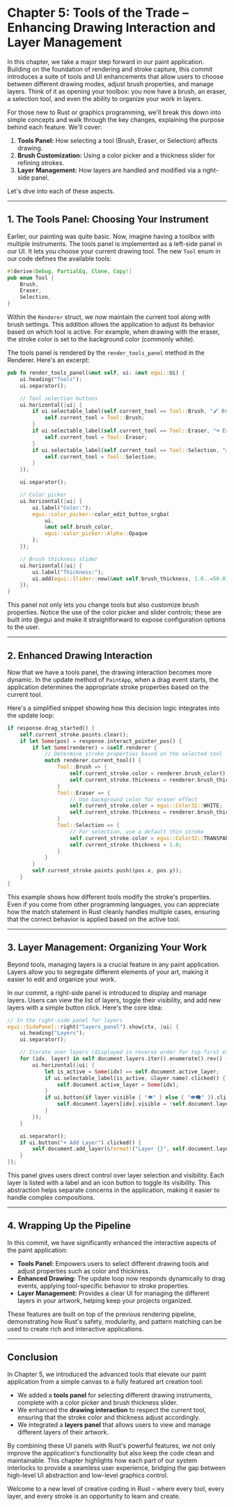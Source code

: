 # Chapter 5: Tools of the Trade – Enhancing Drawing Interaction and Layer Management

In this chapter, we take a major step forward in our paint application. Building on the foundation of rendering and stroke capture, this commit introduces a suite of tools and UI enhancements that allow users to choose between different drawing modes, adjust brush properties, and manage layers. Think of it as opening your toolbox: you now have a brush, an eraser, a selection tool, and even the ability to organize your work in layers.

For those new to Rust or graphics programming, we'll break this down into simple concepts and walk through the key changes, explaining the purpose behind each feature. We'll cover:

1. **Tools Panel:** How selecting a tool (Brush, Eraser, or Selection) affects drawing.
2. **Brush Customization:** Using a color picker and a thickness slider for refining strokes.
3. **Layer Management:** How layers are handled and modified via a right-side panel.

Let's dive into each of these aspects.

---

## 1. The Tools Panel: Choosing Your Instrument

Earlier, our painting was quite basic. Now, imagine having a toolbox with multiple instruments. The tools panel is implemented as a left-side panel in our UI. It lets you choose your current drawing tool. The new `Tool` enum in our code defines the available tools:

```rust
#[derive(Debug, PartialEq, Clone, Copy)]
pub enum Tool {
    Brush,
    Eraser,
    Selection,
}
```

Within the `Renderer` struct, we now maintain the current tool along with brush settings. This addition allows the application to adjust its behavior based on which tool is active. For example, when drawing with the eraser, the stroke color is set to the background color (commonly white).

The tools panel is rendered by the `render_tools_panel` method in the Renderer. Here's an excerpt:

```rust
pub fn render_tools_panel(&mut self, ui: &mut egui::Ui) {
    ui.heading("Tools");
    ui.separator();

    // Tool selection buttons
    ui.horizontal(|ui| {
        if ui.selectable_label(self.current_tool == Tool::Brush, "🖌 Brush").clicked() {
            self.current_tool = Tool::Brush;
        }
        if ui.selectable_label(self.current_tool == Tool::Eraser, "⌫ Eraser").clicked() {
            self.current_tool = Tool::Eraser;
        }
        if ui.selectable_label(self.current_tool == Tool::Selection, "◻ Selection").clicked() {
            self.current_tool = Tool::Selection;
        }
    });

    ui.separator();

    // Color picker
    ui.horizontal(|ui| {
        ui.label("Color:");
        egui::color_picker::color_edit_button_srgba(
            ui,
            &mut self.brush_color,
            egui::color_picker::Alpha::Opaque
        );
    });

    // Brush thickness slider
    ui.horizontal(|ui| {
        ui.label("Thickness:");
        ui.add(egui::Slider::new(&mut self.brush_thickness, 1.0..=50.0));
    });
}
```

This panel not only lets you change tools but also customize brush properties. Notice the use of the color picker and slider controls; these are built into @egui and make it straightforward to expose configuration options to the user.

---

## 2. Enhanced Drawing Interaction

Now that we have a tools panel, the drawing interaction becomes more dynamic. In the update method of `PaintApp`, when a drag event starts, the application determines the appropriate stroke properties based on the current tool.

Here's a simplified snippet showing how this decision logic integrates into the update loop:

```rust
if response.drag_started() {
    self.current_stroke.points.clear();
    if let Some(pos) = response.interact_pointer_pos() {
        if let Some(renderer) = &self.renderer {
            // Determine stroke properties based on the selected tool
            match renderer.current_tool() {
                Tool::Brush => {
                    self.current_stroke.color = renderer.brush_color();
                    self.current_stroke.thickness = renderer.brush_thickness();
                }
                Tool::Eraser => {
                    // Use background color for eraser effect
                    self.current_stroke.color = egui::Color32::WHITE;
                    self.current_stroke.thickness = renderer.brush_thickness();
                }
                Tool::Selection => {
                    // For selection, use a default thin stroke
                    self.current_stroke.color = egui::Color32::TRANSPARENT;
                    self.current_stroke.thickness = 1.0;
                }
            }
        }
        self.current_stroke.points.push((pos.x, pos.y));
    }
}
```

This example shows how different tools modify the stroke's properties. Even if you come from other programming languages, you can appreciate how the match statement in Rust cleanly handles multiple cases, ensuring that the correct behavior is applied based on the active tool.

---

## 3. Layer Management: Organizing Your Work

Beyond tools, managing layers is a crucial feature in any paint application. Layers allow you to segregate different elements of your art, making it easier to edit and organize your work.

In our commit, a right-side panel is introduced to display and manage layers. Users can view the list of layers, toggle their visibility, and add new layers with a simple button click. Here's the core idea:

```rust
// In the right-side panel for layers
egui::SidePanel::right("layers_panel").show(ctx, |ui| {
    ui.heading("Layers");
    ui.separator();

    // Iterate over layers (displayed in reverse order for top-first effect)
    for (idx, layer) in self.document.layers.iter().enumerate().rev() {
        ui.horizontal(|ui| {
            let is_active = Some(idx) == self.document.active_layer;
            if ui.selectable_label(is_active, &layer.name).clicked() {
                self.document.active_layer = Some(idx);
            }
            if ui.button(if layer.visible { "👁" } else { "👁‍🗨" }).clicked() {
                self.document.layers[idx].visible = !self.document.layers[idx].visible;
            }
        });
    }

    ui.separator();
    if ui.button("+ Add Layer").clicked() {
        self.document.add_layer(&format!("Layer {}", self.document.layers.len()));
    }
});
```

This panel gives users direct control over layer selection and visibility. Each layer is listed with a label and an icon button to toggle its visibility. This abstraction helps separate concerns in the application, making it easier to handle complex compositions.

---

## 4. Wrapping Up the Pipeline

In this commit, we have significantly enhanced the interactive aspects of the paint application:

- **Tools Panel:** Empowers users to select different drawing tools and adjust properties such as color and thickness.
- **Enhanced Drawing:** The update loop now responds dynamically to drag events, applying tool-specific behavior to stroke properties.
- **Layer Management:** Provides a clear UI for managing the different layers in your artwork, helping keep your projects organized.

These features are built on top of the previous rendering pipeline, demonstrating how Rust's safety, modularity, and pattern matching can be used to create rich and interactive applications.

---

## Conclusion

In Chapter 5, we introduced the advanced tools that elevate our paint application from a simple canvas to a fully featured art creation tool:

- We added a **tools panel** for selecting different drawing instruments, complete with a color picker and brush thickness slider.
- We enhanced the **drawing interaction** to respect the current tool, ensuring that the stroke color and thickness adjust accordingly.
- We integrated a **layers panel** that allows users to view and manage different layers of their artwork.

By combining these UI panels with Rust's powerful features, we not only improve the application's functionality but also keep the code clean and maintainable. This chapter highlights how each part of our system interlocks to provide a seamless user experience, bridging the gap between high-level UI abstraction and low-level graphics control.

Welcome to a new level of creative coding in Rust – where every tool, every layer, and every stroke is an opportunity to learn and create.
